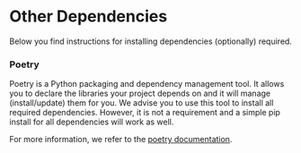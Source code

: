 # Other Dependencies
Below you find instructions for installing dependencies (optionally) required.

### Poetry 
Poetry is a Python packaging and dependency management tool. It allows you to declare the libraries your project depends on and it will manage (install/update) them for you. We advise you to use this tool to install all required dependencies. However, it is not a requirement and a simple pip install for all dependencies will work as well. 

For more information, we refer to the [poetry documentation](https://python-poetry.org/docs/).



